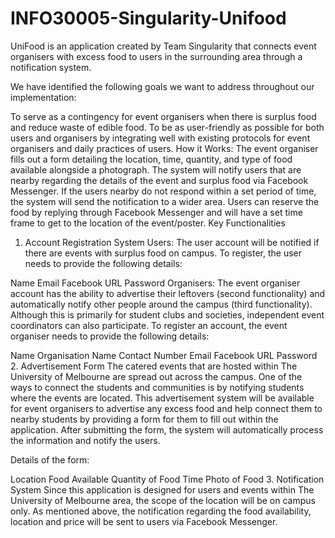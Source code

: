# INFO30005-Singularity-Unifood
UniFood is an application created by Team Singularity that connects event organisers with excess food to users in the surrounding area through a notification system.

We have identified the following goals we want to address throughout our implementation:

To serve as a contingency for event organisers when there is surplus food and reduce waste of edible food.
To be as user-friendly as possible for both users and organisers by integrating well with existing protocols for event organisers and daily practices of users.
How it Works:
The event organiser fills out a form detailing the location, time, quantity, and type of food available alongside a photograph.
The system will notify users that are nearby regarding the details of the event and surplus food via Facebook Messenger.
If the users nearby do not respond within a set period of time, the system will send the notification to a wider area.
Users can reserve the food by replying through Facebook Messenger and will have a set time frame to get to the location of the event/poster.
Key Functionalities
1. Account Registration System
Users: The user account will be notified if there are events with surplus food on campus. To register, the user needs to provide the following details:

Name
Email
Facebook URL
Password
Organisers: The event organiser account has the ability to advertise their leftovers (second functionality) and automatically notify other people around the campus (third functionality). Although this is primarily for student clubs and societies, independent event coordinators can also participate. To register an account, the event organiser needs to provide the following details:

Name
Organisation Name
Contact Number
Email
Facebook URL
Password
2. Advertisement Form
The catered events that are hosted within The University of Melbourne are spread out across the campus. One of the ways to connect the students and communities is by notifying students where the events are located. This advertisement system will be available for event organisers to advertise any excess food and help connect them to nearby students by providing a form for them to fill out within the application. After submitting the form, the system will automatically process the information and notify the users.

Details of the form:

Location
Food Available
Quantity of Food
Time
Photo of Food
3. Notification System
Since this application is designed for users and events within The University of Melbourne area, the scope of the location will be on campus only. As mentioned above, the notification regarding the food availability, location and price will be sent to users via Facebook Messenger.
